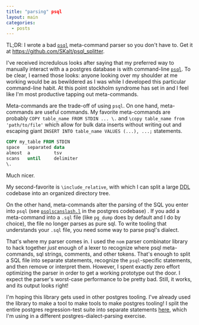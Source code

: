 ```yaml
---
title: "parsing" psql
layout: main
categories:
  - posts
---
```


TL;DR: I wrote a bad [`psql`][psql-docs] meta-command parser so you don't have to. Get it at https://github.com/SKalt/psql_splitter.


I've received incredulous looks after saying that my preferred way to manually interact with a a postgres database is with command-line [`psql`][psql-docs].
To be clear, I earned those looks: anyone looking over my shoulder at me working would be as bewildered as I was while I developed this particular command-line habit.
At this point stockholm syndrome has set in and I feel like I'm most productive tapping out meta-commands.

Meta-commands are the trade-off of using `psql`. On one hand, meta-commands are useful commands. My favorite meta-commands are probably `COPY table_name FROM STDIN ... \.` and `\copy table_name from 'path/to/file'` which allow for bulk data inserts without writing out and escaping giant `INSERT INTO table_name VALUES (...), ...;` statements.

```sql
COPY my_table FROM STDIN
space   separated data
almost  a         tsv
scans   until     delimiter
\.
```
Much nicer.  

My second-favorite is `\include_relative`, with which I can split a large <abbr title="Data Definition Language">DDL</abbr> codebase into an organized directory tree. 

On the other hand, meta-commands alter the parsing of the SQL you enter into `psql`
(see [`psqlscanslash.l`](https://github.com/postgres/postgres/blob/master/src/bin/psql/psqlscanslash.l) in the postgres codebase)
.
If you add a meta-command into a `.sql` file (like `pg_dump` does by default and I do by choice), the file no longer parses as pure sql.
To write tooling that understands your `.sql` file, you need some way to parse psql's dialect.

That's where my parser comes in.
I used the `nom` parser combinator library to hack together _just_ enough of a lexer to recognize where psql meta-commands, sql strings, comments, and other tokens.
That's enough to split a SQL file into separate statements, recognize the `psql`-specific statements, and then remove or interpret them.
However, I spent exactly zero effort optimizing the parser in order to get a working prototype out the door.  I expect the parser's worst-case performance to be pretty bad. Still, it works, and its output looks right!

I'm hoping this library gets used in other postgres tooling.  I've already used the library to make a tool to make tools to make postgres tooling! I split the entire postgres regression-test suite into separate statements [here](https://github.com/SKalt/pg_sql_parser_tests/), which I'm using in a different postgres-dialect-parsing exercise.


[psql-docs]: https://www.postgresql.org/docs/current/app-psql.html
